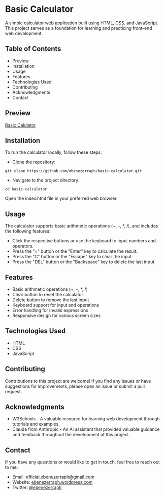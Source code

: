 # Basic Calculator

A simple calculator web application built using HTML, CSS, and JavaScript. This project serves as a foundation for learning and practicing front-end web development.

## Table of Contents

- Preview
- Installation
- Usage
- Features
- Technologies Used
- Contributing
- Acknowledgments
- Contact

## Preview

[Basic Calulator](https://ebenezerraph.github.io/basic-calculator/)

## Installation

To run the calculator locally, follow these steps:

- Clone the repository:

```
git clone https://github.com/ebenezerraph/basic-calculator.git
```

- Navigate to the project directory:

```
cd basic-calculator
```

Open the index.html file in your preferred web browser.

## Usage

The calculator supports basic arithmetic operations (+, -, *, /), and includes the following features:

- Click the respective buttons or use the keyboard to input numbers and operators.
- Press the "=" button or the "Enter" key to calculate the result.
- Press the "C" button or the "Escape" key to clear the input.
- Press the "DEL" button or the "Backspace" key to delete the last input.

## Features

- Basic arithmetic operations (+, -, *, /)
- Clear button to reset the calculator
- Delete button to remove the last input
- Keyboard support for input and operations
- Error handling for invalid expressions
- Responsive design for various screen sizes

## Technologies Used

- HTML
- CSS
- JavaScript

## Contributing

Contributions to this project are welcome! If you find any issues or have suggestions for improvements, please open an issue or submit a pull request.

## Acknowledgments

- W3Schools - A valuable resource for learning web development through tutorials and examples.
- Claude from Anthropic - An AI assistant that provided valuable guidance and feedback throughout the development of this project.

## Contact

If you have any questions or would like to get in touch, feel free to reach out to me:

- Email: official.ebenezerraph@gmail.com
- Website: [ebenezerraph.wordpress.com](https://ebenezerraph.wordpress.com)
- Twitter: [@ebenezerraph](https://x.com/ebenezerraph)
